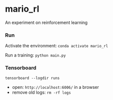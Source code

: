 # mario_rl
An experiment on reinforcement learning


### Run

Activate the environment: `conda activate mario_rl`

Run a training: `python main.py`

### Tensorboard

`tensorboard --logdir runs`

- open: `http://localhost:6006/` in a browser
- remove old logs: `rm -rf logs`
